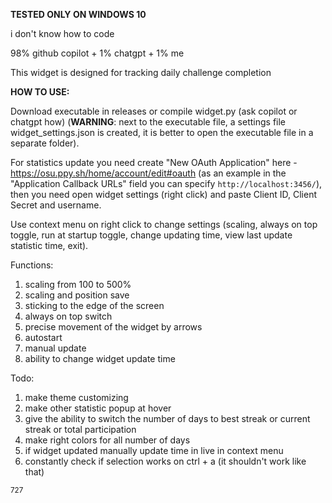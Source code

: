 **TESTED ONLY ON WINDOWS 10**

i don't know how to code

98% github copilot + 1% chatgpt + 1% me

This widget is designed for tracking daily challenge completion

**HOW TO USE:**

Download executable in releases or compile widget.py (ask copilot or chatgpt how) (**WARNING**: next to the executable file, a settings file widget_settings.json is created, it is better to open the executable file in a separate folder).

For statistics update you need create "New OAuth Application" here - https://osu.ppy.sh/home/account/edit#oauth (as an example in the "Application Callback URLs" field you can specify `http://localhost:3456/`), then you need open widget settings (right click) and paste Client ID, Client Secret and username.

Use context menu on right click to change settings (scaling, always on top toggle, run at startup toggle, change updating time, view last update statistic time, exit).

Functions:

1. scaling from 100 to 500%
2. scaling and position save
3. sticking to the edge of the screen
4. always on top switch
5. precise movement of the widget by arrows
6. autostart
7. manual update
8. ability to change widget update time

Todo:
1. make theme customizing
2. make other statistic popup at hover
3. give the ability to switch the number of days to best streak or current streak or total participation
4. make right colors for all number of days
5. if widget updated manually update time in live in context menu
6. constantly check if selection works on ctrl + a (it shouldn't work like that)

<sub>727</sub>
